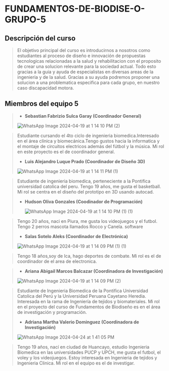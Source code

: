 
# FUNDAMENTOS-DE-BIODISE-O-GRUPO-5

## Descripción del curso 

>El objetivo principal del curso es introducirnos a nosotros como estudiantes al proceso de diseño e innovación de propuestas tecnologicas relacionadas a la salud y rehabilitacion con el proposito de crear una solucion relevante para la sociedad actual. Todo esto gracias a la guia y ayuda de especialistas en diversas areas de la ingenieria y de la salud. Gracias a su ayuda podremos proponer una solucion a una problematica especifica para cada grupo, en nuestro caso discapacidad motora.

## Miembros del equipo 5
> * **Sebastian Fabrizio Sulca Garay (Coordinador General)**
>
>  ![WhatsApp Image 2024-04-19 at 1 14 10 PM (2)](https://github.com/Sebastian211104/FUNDAMENTOS-DE-BIODISE-O-GRUPO-5/assets/164528827/dd7e212f-de26-452a-8d73-c8c99c9f2530)


>   Estudiante cursando el 4to ciclo de ingenieria biomedica.Interesado en el área clínica y biomecánica.Tengo gustos hacia la informatica y el montaje de circuitos electricos además del fútbol y la música. Mi rol en este proyecto es el de coordinador general.
>
> * **Luis Alejandro Luque Prado (Coordinador de Diseño 3D)**
>
> ![WhatsApp Image 2024-04-19 at 1 14 11 PM (1)](https://github.com/Sebastian211104/FUNDAMENTOS-DE-BIODISE-O-GRUPO-5/assets/164528827/0f407567-9a03-4fac-86a7-18a6617deee4)

>   Estudiante de ingenieria biomedica, perteneciente a la Pontifica universidad catolica del peru. Tengo 19 años, me gusta el basketball. Mi rol se centra en el diseño del prototipo en 3D usando autocad.
>
> * **Hudson Oliva Gonzales (Coodinador de Programación)**
>
>    ![WhatsApp Image 2024-04-19 at 1 14 10 PM (1) (1)](https://github.com/Sebastian211104/FUNDAMENTOS-DE-BIODISE-O-GRUPO-5/assets/164528827/862f36ad-1172-48c0-a600-268023ee26cf)


>   Tengo 20 años, naci en Piura, me gusta los videojuegos y el futbol. Tengo 2 perros mascota llamados Rocco y Canela.
>   software
>    
> * **Salas Sotelo Aleks (Coordinador de Electrónica)**
>
>  ![WhatsApp Image 2024-04-19 at 1 14 09 PM (1) (1)](https://github.com/Sebastian211104/FUNDAMENTOS-DE-BIODISE-O-GRUPO-5/assets/164528827/c9ec58b5-c98c-47fd-8dae-42e1c6682f5b)

>   Tengo 18 años,soy de Ica, hago deportes de combate. Mi rol es el de coordinador de el area de electronica.
>   


> * **Ariana Abigail Marcos Balcazar (Coordinadora de Investigación)**
>
>  ![WhatsApp Image 2024-04-19 at 1 14 09 PM (2)](https://github.com/Sebastian211104/FUNDAMENTOS-DE-BIODISE-O-GRUPO-5/assets/164528827/699f9ff5-587c-44b7-b395-d0bc48a7a509)


>   Estudiante de Ingenieria
Biomedica de la Pontifica Universidad Catolica del
Perú y la Universidad
Peruana Cayetano Heredia. Interesada en la rama de Ingeniería de tejidos y biomateriales. Mi rol en el proyecto del curso de Fundamentos de Biodiseño es en el área de investigación y programación.
> * **Adriana Martha Valerio Dominguez (Coordinadora de Investigación)**
> 
>  ![WhatsApp Image 2024-04-24 at 1 41 05 PM](https://github.com/Sebastian211104/FUNDAMENTOS-DE-BIODISE-O-GRUPO-5/assets/164528827/0e710326-bfe4-4932-a147-149cc5b13495)

> 
>   Tengo 19 años, nací en ciudad de Huancayo, estudio Ingenieria Biomedica en las universidades PUCP y UPCH, me gusta el futbol, el voley y los videojuegos. Estoy interesada en Ingenieria de tejidos y Ingenieria Clinica. Mi rol en el equipo es el de investigar.

